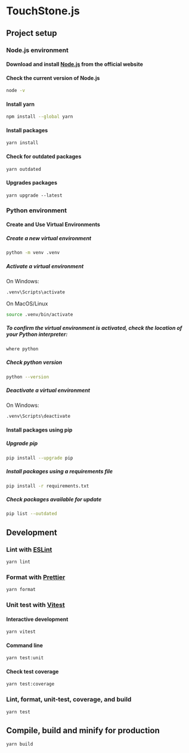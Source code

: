 # TouchStone.js

## Project setup

### Node.js environment

#### Download and install [Node.js](https://nodejs.org/en/download/package-manager) from the official website

#### Check the current version of Node.js

```sh
node -v
```

#### Install yarn

```sh
npm install --global yarn
```

#### Install packages

```sh
yarn install
```

#### Check for outdated packages

```sh
yarn outdated
```

#### Upgrades packages

```
yarn upgrade --latest
```

### Python environment

#### Create and Use Virtual Environments

##### Create a new virtual environment

```sh
python -m venv .venv
```

##### Activate a virtual environment

On Windows:

```sh
.venv\Scripts\activate
```

On MacOS/Linux

```sh
source .venv/bin/activate
```

##### To confirm the virtual environment is activated, check the location of your Python interpreter:

```sh
where python
```

##### Check python version

```sh
python --version
```

##### Deactivate a virtual environment

On Windows:

```sh
.venv\Scripts\deactivate
```

#### Install packages using pip

##### Upgrade pip

```sh
pip install --upgrade pip
```

##### Install packages using a requirements file

```sh
pip install -r requirements.txt
```

##### Check packages available for update

```sh
pip list --outdated
```

## Development

### Lint with [ESLint](https://eslint.org/)

```sh
yarn lint
```

### Format with [Prettier](https://prettier.io/)

```sh
yarn format
```

### Unit test with [Vitest](https://vitest.dev/)

#### Interactive development

```sh
yarn vitest
```

#### Command line

```sh
yarn test:unit
```

#### Check test coverage

```sh
yarn test:coverage
```

### Lint, format, unit-test, coverage, and build

```sh
yarn test
```

## Compile, build and minify for production

```sh
yarn build
```
